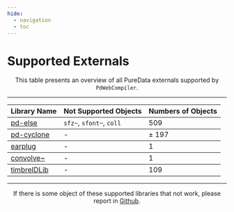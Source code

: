 ```yaml
---
hide:
  - navigation
  - toc
---
```


# Supported Externals

<p style="text-align: center">
This table presents an overview of all PureData externals supported by <code>PdWebCompiler</code>.
</p>

----------------------------------

<table class="special-table">
    <thead>
        <tr>
          <th>Library Name</th>
          <th>Not Supported Objects</th>
          <th>Numbers of Objects</th>
        </tr>
    </thead>
    <tbody>
        <tr>
          <td><a href="https://github.com/porres/pd-else">pd-else</a></td>
          <td><code>sfz~</code>, <code>sfont~</code>, <code>coll</code> </td>
          <td>509</td>
        </tr>
    </tbody>
    <tbody>
      <tr>
        <td><a href="https://github.com/porres/pd-cyclone">pd-cyclone</a></td>
        <td> - </td>
        <td>± 197</td>
      </tr>
    </tbody>
    <tbody>
      <tr>
        <td><a href="https://github.com/pd-externals/earplug/">earplug</a></td>
        <td> - </td>
        <td>1</td>
      </tr>
    </tbody>
      <tbody>
      <tr>
        <td><a href="https://github.com/wbrent/convolve_tilde/">convolve~</a></td>
        <td> - </td>
        <td>1</td>
      </tr>
    </tbody>
    </tbody>
      <tbody>
      <tr>
        <td><a href="https://github.com/wbrent/timbreIDLib/">timbreIDLib</a></td>
        <td> - </td>
        <td>109</td>
      </tr>
    </tbody>
  </table>
  
----------------------------------

<p style="text-align: center">
If there is some object of these supported libraries that not work, please report in <a href="https://github.com/charlesneimog/PdWebCompiler/issues">Github</a>.
</p>
